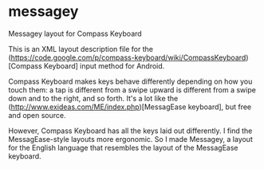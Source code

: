 messagey
========

Messagey layout for Compass Keyboard

This is an XML layout description file for the (https://code.google.com/p/compass-keyboard/wiki/CompassKeyboard)[Compass Keyboard] input method for Android.

Compass Keyboard makes keys behave differently depending on how you touch them: a tap is different from a swipe upward is different from a swipe down and to the right, and so forth. It's a lot like the (http://www.exideas.com/ME/index.php)[MessagEase keyboard], but free and open source.

However, Compass Keyboard has all the keys laid out differently. I find the MessagEase-style layouts more ergonomic. So I made Messagey, a layout for the English language that resembles the layout of the MessagEase keyboard.

